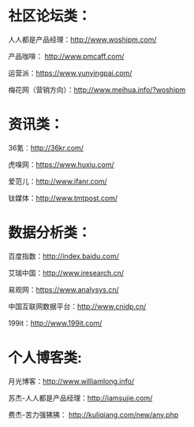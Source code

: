 # 社区论坛类：

人人都是产品经理：http://www.woshipm.com/

产品咖啡： http://www.pmcaff.com/

运营派：https://www.yunyingpai.com/

梅花网（营销方向）：http://www.meihua.info/?woshipm

# 资讯类：

36氪：http://36kr.com/

虎嗅网：https://www.huxiu.com/

爱范儿：http://www.ifanr.com/

钛媒体：http://www.tmtpost.com/

# 数据分析类：

百度指数：http://index.baidu.com/

艾瑞中国：http://www.iresearch.cn/

易观网：https://www.analysys.cn/

中国互联网数据平台：http://www.cnidp.cn/

199it：http://www.199it.com/


# 个人博客类:

月光博客：http://www.williamlong.info/

苏杰-人人都是产品经理：http://iamsujie.com/

费杰-苦力强狒狒： http://kuliqiang.com/new/any.php



